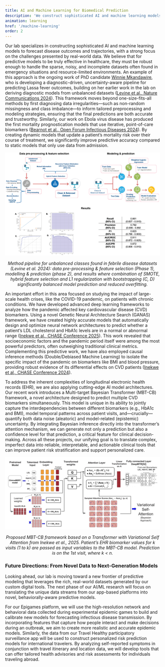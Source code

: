 ```yaml
---
title: AI and Machine Learning for Biomedical Prediction 
description: 'We construct sophisticated AI and machine learning models to forecast disease outcomes and epidemic trajectories with greater accuracy and fairness. A central tenet of our work is the reliance on properly collected and curated real-world datasets, which helps to minimize the biases often present in conventional models. Our research includes developing models for disease diagnostics and prognostics, as well as creating agent-based and behaviorally-aware simulations to predict epidemic spread in heterogeneous populations, ultimately informing more effective and equitable public health strategies.'
animation: learning
href: '/machine-learning'
order: 2
---
```


Our lab specializes in constructing sophisticated AI and machine learning models to forecast disease outcomes and trajectories, with a strong focus on the challenges presented by real-world data. We believe that for predictive models to be truly effective in healthcare, they must be robust enough to handle the sparse, noisy, and incomplete datasets often found in emergency situations and resource-limited environments. An example of this approach is the ongoing work of PhD candidate <a href="https://www.umassmed.edu/news/news-archives/2025/03/phd-candidate-winnie-mkandawire-impacted-by-grief-and-driven-by-hope-studies-disease-outbreak-modeling" target="_blank"> Winnie Mkandawire</a>, who is developing a diagnostic-driven, uncertainty-aware pipeline for predicting Lassa fever outcomes, building on her earlier work in the lab on deriving diagnostic models from unbalanced datasets (<a href="https://www.nature.com/articles/s41467-024-44800-7" target="_blank">Levine et al., Nature Communications 2024</a>). This framework moves beyond one-size-fits-all methods by first diagnosing data irregularities—such as non-random missingness and class imbalance—to inform tailored preprocessing and modeling strategies, ensuring that the final predictions are both accurate and trustworthy. Similarly, our work on Ebola virus disease has produced the first mortality prognostication models that use iterative, point-of-care biomarkers (<a href="https://academic.oup.com/ofid/article/11/2/ofad689/7511899" target="_blank">Bearnot et al., Open Forum Infectious Diseases 2024</a>). By creating dynamic models that update a patient’s mortality risk over their course of treatment, we significantly improve predictive accuracy compared to static models that only use data from admission.

![Unbalanced data pipeline](./unbalanced-data-pipeline.jpg)
*<p style="text-align: center;">Method pipeline for unbalanced classes found in febrile disease datasets (Levine et al. 2024): data pre-processing & feature selection (Phase 1), modelling & prediction (phase 2), and results where combination of SMOTE, hybrid feature selection and L1 regularization with bootstrapping (C, D) significantly balanced model prediction and reduced overfitting.</p>*

An important effort in this area focused on studying the impact of large-scale health crises, like the COVID-19 pandemic, on patients with chronic conditions. We have developed advanced deep learning frameworks to analyze how the pandemic affected key cardiovascular disease (CVD) biomarkers. Using a novel Genetic Neural Architecture Search (GANAS) framework, we have created highly accurate models that automatically design and optimize neural network architectures to predict whether a patient’s LDL cholesterol and HbA1c levels are in a normal or abnormal range (<a href="https://ieeexplore.ieee.org/document/11121123" target="_blank">Inekwe et al., CHASE Conference 2025</a>). This work revealed that socioeconomic factors and the pandemic period itself were among the most powerful predictors, often outweighing traditional clinical metrics. Complementing this predictive work, we have also employed causal inference methods (Double/Debiased Machine Learning) to isolate the specific impact of the pandemic on biomarkers like BMI and blood pressure, providing robust evidence of its differential effects on CVD patients (<a href="https://ieeexplore.ieee.org/document/10614425" target="_blank">Inekwe et al., CHASE Conference 2024</a>).

To address the inherent complexities of longitudinal electronic health records (EHR), we are also applying cutting-edge AI model architectures. Our recent work introduces a Multi-target Bayesian Transformer (MBT-CB) framework, a novel architecture designed to predict multiple CVD biomarkers simultaneously. This model is unique in its ability to jointly capture the interdependencies between different biomarkers (e.g., HbA1c and BMI), model temporal patterns across patient visits, and—crucially—quantify both data noise (aleatoric) and model-related (epistemic) uncertainty. By integrating Bayesian inference directly into the transformer’s attention mechanism, we can generate not only a prediction but also a confidence level for that prediction, a critical feature for clinical decision-making. Across all these projects, our unifying goal is to translate complex, imperfect data into reliable, interpretable, and actionable clinical tools that can improve patient risk stratification and support personalized care.

![MBT-CB framework](./mbt-ct-framework.jpg)
*<p style="text-align: center;">Proposed MBT-CB framework based on a Transformer with Variational Self Attention from Inekwe et al., 2025. Patient’s EHR biomarker values for k visits (1 to k) are passed as input variables to the MBT-CB model. Prediction is on the 1st visit, where k < n.</p>*

### Future Directions: From Novel Data to Next-Generation Models

Looking ahead, our lab is moving toward a new frontier of predictive modeling that leverages the rich, real-world datasets generated by our custom digital tools. The next phase of our AI/ML research will focus on translating the unique data streams from our app-based platforms into novel, behaviorally-aware predictive models.

For our Epigames platform, we will use the high-resolution network and behavioral data collected during experimental epidemic games to build and calibrate new models for forecasting infectious disease transmission. By incorporating features that capture how people interact and make decisions during an outbreak, we aim to create more realistic and accurate epidemic models. Similarly, the data from our Travel Healthy participatory surveillance app will be used to construct personalized risk prediction models for international travelers. By analyzing self-reported symptoms in conjunction with travel itinerary and location data, we will develop tools that can offer tailored health advisories and risk assessments for individuals traveling abroad.












